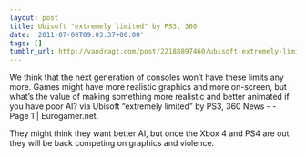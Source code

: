 ```yaml
---
layout: post
title: Ubisoft "extremely limited" by PS3, 360
date: '2011-07-08T09:03:37+00:00'
tags: []
tumblr_url: http://vandragt.com/post/22188897460/ubisoft-extremely-limited-by-ps3-360
---
```

We think that the next generation of consoles won’t have these limits any more. Games might have more realistic graphics and more on-screen, but what’s the value of making something more realistic and better animated if you have poor AI?
via Ubisoft “extremely limited” by PS3, 360 News - - Page 1 | Eurogamer.net.

They might think they want better AI, but once the Xbox 4 and PS4 are out they will be back competing on graphics and violence.
